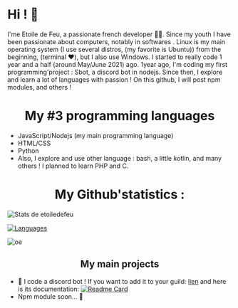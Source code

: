 # Hi ! 👋

I'me Etoile de Feu, a passionate french developer 👨‍💻.
Since my youth I have been passionate about computers, notably in softwares .
Linux is my main operating system (I use several distros, (my favorite is Ubuntu)) from the beginning, (terminal ❤️), but I also use Windows.
I started to really code 1 year and a half (around May/June 2021) ago. 1year ago, I'm coding my first programming'project : Sbot, a discord bot in nodejs.
Since then, I explore and learn a lot of languages ​​with passion !
On this github, I will post npm modules, and others !


<h1 align="center">My #3 programming languages</h1>

+ JavaScript/Nodejs (my main programming language)
+ HTML/CSS
+ Python
+ Also, I explore and use other language : bash, a little kotlin, and many others !
I planned to learn PHP and C.

<h1 align="center">My Github'statistics :</h1>

![Stats de etoiledefeu](https://github-readme-stats.vercel.app/api?username=etoiledefeu&show_icons=true&theme=tokyonight)

[![Languages](https://github-readme-stats.vercel.app/api/top-langs/?username=etoiledefeu)](https://github.com)

![oe](https://komarev.com/ghpvc/?username=etoiledefeu&color=blue)

<h2 align="center"> My main projects </h2>

+ 🤖 I code a discord bot ! If you want to add it to your guild: [lien](https://top.gg/bot/988866995393024040) and here is its documentation: 
[![Readme Card](https://github-readme-stats.vercel.app/api/pin/?username=etoiledefeu&repo=sbot-docs)](https://github.com/etoiledefeu/sbot-docs)
+ Npm module soon... 👀


